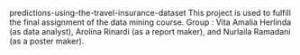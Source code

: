 predictions-using-the-travel-insurance-dataset
This project is used to fulfill the final assignment of the data mining course. Group : Vita Amalia Herlinda (as data analyst), Arolina Rinardi (as a report maker), and Nurlaila Ramadani (as a poster maker).  


